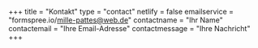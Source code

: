 +++
title = "Kontakt"
type = "contact"
netlify = false
emailservice = "formspree.io/mille-pattes@web.de"
contactname = "Ihr Name"
contactemail = "Ihre Email-Adresse"
contactmessage = "Ihre Nachricht"
+++
